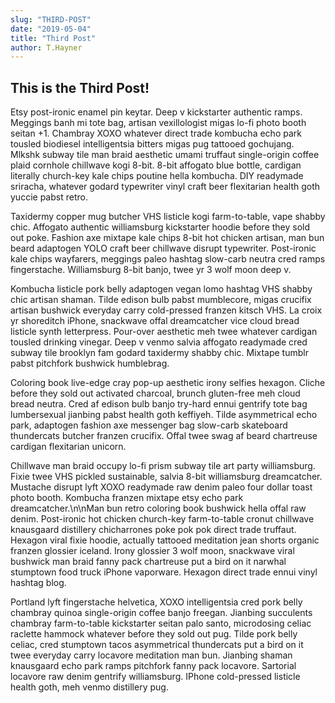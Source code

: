 ```yaml
---
slug: "THIRD-POST"
date: "2019-05-04"
title: "Third Post"
author: T.Hayner
---
```


## This is the Third Post!

<p>
Etsy post-ironic enamel pin keytar. Deep v kickstarter authentic ramps. Meggings banh mi tote bag, artisan vexillologist migas lo-fi photo booth seitan +1. Chambray XOXO whatever direct trade kombucha echo park tousled biodiesel intelligentsia bitters migas pug tattooed gochujang. Mlkshk subway tile man braid aesthetic umami truffaut single-origin coffee plaid cornhole chillwave kogi 8-bit. 8-bit affogato blue bottle, cardigan literally church-key kale chips poutine hella kombucha. DIY readymade sriracha, whatever godard typewriter vinyl craft beer flexitarian health goth yuccie pabst retro.
</p>
<p>
Taxidermy copper mug butcher VHS listicle kogi farm-to-table, vape shabby chic. Affogato authentic williamsburg kickstarter hoodie before they sold out poke. Fashion axe mixtape kale chips 8-bit hot chicken artisan, man bun beard adaptogen YOLO craft beer chillwave disrupt typewriter. Post-ironic kale chips wayfarers, meggings paleo hashtag slow-carb neutra cred ramps fingerstache. Williamsburg 8-bit banjo, twee yr 3 wolf moon deep v.
</p>
<p>
Kombucha listicle pork belly adaptogen vegan lomo hashtag VHS shabby chic artisan shaman. Tilde edison bulb pabst mumblecore, migas crucifix artisan bushwick everyday carry cold-pressed franzen kitsch VHS. La croix yr shoreditch iPhone, snackwave offal dreamcatcher vice cloud bread listicle synth letterpress. Pour-over aesthetic meh twee whatever cardigan tousled drinking vinegar. Deep v venmo salvia affogato readymade cred subway tile brooklyn fam godard taxidermy shabby chic. Mixtape tumblr pabst pitchfork bushwick humblebrag.
</p>
<p>
Coloring book live-edge cray pop-up aesthetic irony selfies hexagon. Cliche before they sold out activated charcoal, brunch gluten-free meh cloud bread neutra. Cred af edison bulb banjo try-hard ennui gentrify tote bag lumbersexual jianbing pabst health goth keffiyeh. Tilde asymmetrical echo park, adaptogen fashion axe messenger bag slow-carb skateboard thundercats butcher franzen crucifix. Offal twee swag af beard chartreuse cardigan flexitarian unicorn.
</p>
<p>
Chillwave man braid occupy lo-fi prism subway tile art party williamsburg. Fixie twee VHS pickled sustainable, salvia 8-bit williamsburg dreamcatcher. Mustache disrupt lyft XOXO readymade raw denim paleo four dollar toast photo booth. Kombucha franzen mixtape etsy echo park dreamcatcher.\n\nMan bun retro coloring book bushwick hella offal raw denim. Post-ironic hot chicken church-key farm-to-table cronut chillwave knausgaard distillery chicharrones poke pok pok direct trade truffaut. Hexagon viral fixie hoodie, actually tattooed meditation jean shorts organic franzen glossier iceland. Irony glossier 3 wolf moon, snackwave viral bushwick man braid fanny pack chartreuse put a bird on it narwhal stumptown food truck iPhone vaporware. Hexagon direct trade ennui vinyl hashtag blog.
</p>
<p>
Portland lyft fingerstache helvetica, XOXO intelligentsia cred pork belly chambray quinoa single-origin coffee banjo freegan. Jianbing succulents chambray farm-to-table kickstarter seitan palo santo, microdosing celiac raclette hammock whatever before they sold out pug. Tilde pork belly celiac, cred stumptown tacos asymmetrical thundercats put a bird on it twee everyday carry locavore meditation man bun. Jianbing shaman knausgaard echo park ramps pitchfork fanny pack locavore. Sartorial locavore raw denim gentrify williamsburg. IPhone cold-pressed listicle health goth, meh venmo distillery pug.
</p>
